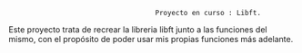                                         Proyecto en curso : Libft.
Este proyecto trata de recrear la libreria libft junto a las funciones del mismo, con el propósito de poder usar mis propias funciones más adelante.
